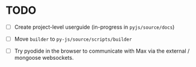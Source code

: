 # TODO


- [ ] Create project-level userguide (in-progress in `pyjs/source/docs`)

- [ ] Move `builder` to `py-js/source/scripts/builder`

- [ ] Try pyodide in the browser to communicate with Max via the external / 
  mongoose websockets.
